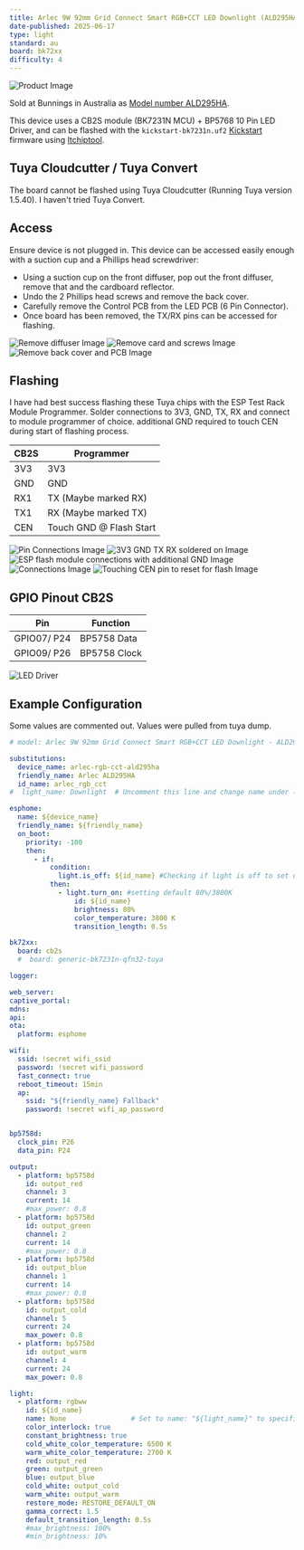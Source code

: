 ```yaml
---
title: Arlec 9W 92mm Grid Connect Smart RGB+CCT LED Downlight (ALD295HA)
date-published: 2025-06-17
type: light
standard: au
board: bk72xx
difficulty: 4
---
```


![Product Image](/ALD295HA.jpeg "Product Image")

Sold at Bunnings in Australia as [Model number ALD295HA](https://www.bunnings.com.au/arlec-9w-92mm-grid-connect-smart-rgb-cct-led-downlight_p0549111).

This device uses a CB2S module (BK7231N MCU) + BP5768 10 Pin LED Driver, and can be flashed with the `kickstart-bk7231n.uf2` [Kickstart](https://github.com/libretiny-eu/esphome-kickstart) firmware using [ltchiptool](https://github.com/libretiny-eu/ltchiptool).

## Tuya Cloudcutter / Tuya Convert

The board cannot be flashed using Tuya Cloudcutter (Running Tuya version 1.5.40). I haven't tried Tuya Convert.

## Access

Ensure device is not plugged in.
This device can be accessed easily enough with a suction cup and a Phillips head screwdriver:

- Using a suction cup on the front diffuser, pop out the front diffuser, remove that and the cardboard reflector.
- Undo the 2 Phillips head screws and remove the back cover.
- Carefully remove the Control PCB from the LED PCB (6 Pin Connector).
- Once board has been removed, the TX/RX pins can be accessed for flashing.

![Remove diffuser Image](/1.jpg "1")
![Remove card and screws Image](/2.jpg "2")
![Remove back cover and PCB Image](/3.jpg "3")

## Flashing

I have had best success flashing these Tuya chips  with the ESP Test Rack Module Programmer.
Solder connections to 3V3, GND, TX, RX and connect to module programmer of choice. additional GND required to touch CEN during start of flashing process.

| CB2S     | Programmer                |
| -------- | ------------------------- |
| 3V3      | 3V3                       |
| GND      | GND                       |
| RX1      | TX (Maybe marked RX)      |
| TX1      | RX (Maybe marked TX)      |
| CEN      | Touch GND @ Flash Start   |

![Pin Connections Image](/A.jpg "Pin Connections")
![3V3 GND TX RX soldered on Image](/B.jpg "3V3 GND TX RX soldered on")
![ESP flash module connections with additional GND Image](/C.jpg "ESP flash module connections with additional GND")
![Connections Image](/D.jpg "Connections")
![Touching CEN pin to reset for flash Image](/E.jpg "Touching CEN pin to reset for flash")

## GPIO Pinout CB2S

| Pin         | Function              |
| ----------- | --------------------- |
| GPIO07/ P24 | BP5758 Data           |
| GPIO09/ P26 | BP5758 Clock          |

![LED Driver](/4.jpg "BP5758")

## Example Configuration

Some values are commented out. Values were pulled from tuya dump.

```yaml
# model: Arlec 9W 92mm Grid Connect Smart RGB+CCT LED Downlight - ALD295HA (CB2S(BK7231N,tuya version was 1.5.40) + BP5758D)

substitutions:
  device_name: arlec-rgb-cct-ald295ha
  friendly_name: Arlec ALD295HA
  id_name: arlec_rgb_cct
#  light_name: Downlight  # Uncomment this line and change name under light entity to specifically name the light.

esphome:
  name: ${device_name}
  friendly_name: ${friendly_name}
  on_boot:
    priority: -100
    then:
      - if:
          condition:
            light.is_off: ${id_name} #Checking if light is off to set default state
          then:
            - light.turn_on: #setting default 80%/3800K
                id: ${id_name}
                brightness: 80%
                color_temperature: 3800 K
                transition_length: 0.5s

bk72xx:
  board: cb2s
  #  board: generic-bk7231n-qfn32-tuya

logger:

web_server:  
captive_portal:
mdns:
api:
ota:
  platform: esphome

wifi:
  ssid: !secret wifi_ssid
  password: !secret wifi_password
  fast_connect: true
  reboot_timeout: 15min
  ap:
    ssid: "${friendly_name} Fallback"
    password: !secret wifi_ap_password


bp5758d:
  clock_pin: P26
  data_pin: P24

output:
  - platform: bp5758d
    id: output_red
    channel: 3
    current: 14
    #max_power: 0.8
  - platform: bp5758d
    id: output_green
    channel: 2
    current: 14
    #max_power: 0.8
  - platform: bp5758d
    id: output_blue
    channel: 1
    current: 14
    #max_power: 0.8
  - platform: bp5758d
    id: output_cold
    channel: 5
    current: 24
    max_power: 0.8
  - platform: bp5758d
    id: output_warm
    channel: 4
    current: 24
    max_power: 0.8

light:
  - platform: rgbww
    id: ${id_name}
    name: None                # Set to name: "${light_name}" to specifically name the light
    color_interlock: true
    constant_brightness: true
    cold_white_color_temperature: 6500 K
    warm_white_color_temperature: 2700 K
    red: output_red
    green: output_green
    blue: output_blue
    cold_white: output_cold
    warm_white: output_warm
    restore_mode: RESTORE_DEFAULT_ON
    gamma_correct: 1.5
    default_transition_length: 0.5s
    #max_brightness: 100%
    #min_brightness: 10%
```
